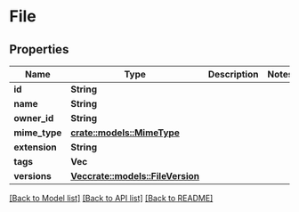 # File

## Properties

Name | Type | Description | Notes
------------ | ------------- | ------------- | -------------
**id** | **String** |  | 
**name** | **String** |  | 
**owner_id** | **String** |  | 
**mime_type** | [**crate::models::MimeType**](MIMEType.md) |  | 
**extension** | **String** |  | 
**tags** | **Vec<String>** |  | 
**versions** | [**Vec<crate::models::FileVersion>**](FileVersion.md) |  | 

[[Back to Model list]](../README.md#documentation-for-models) [[Back to API list]](../README.md#documentation-for-api-endpoints) [[Back to README]](../README.md)


